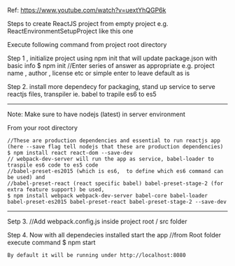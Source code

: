 Ref: https://www.youtube.com/watch?v=uextYhQGP6k

Steps to create ReactJS project from empty project e.g. ReactEnvironmentSetupProject like this one

Execute following command from project root directory

Step 1 , initialize project using npm init that will update package.json with basic info
$ npm init
//Enter series of answer as appropriate e.g. project name , author , license etc or simple enter to leave default as is

Step 2. install more dependecy for packaging, stand up service to serve reactjs files, transpiler ie. babel to trapile es6 to es5

*********************************************************************************************************************
Note: Make sure to have nodejs (latest) in server environment

From your root directory

    //These are production dependencies and essential to run reactjs app (here --save flag tell nodejs that these are production dependencies)
    $ npm install react react-dom --save-dev
    // webpack-dev-server will run the app as service, babel-loader to traspile es6 code to es5 code
    //babel-preset-es2015 (which is es6,  to define which es6 command can be used) and
    //babel-preset-react (react specific babel) babel-preset-stage-2 (for extra feature support) be used,
    $ npm install webpack webpack-dev-server babel-core babel-loader babel-preset-es2015 babel-preset-react babel-preset-stage-2 --save-dev

*********************************************************************************************************************

Setp 3.
//Add webpack.config.js inside project root / src folder

Step 4. Now with all dependecies installed start the app
    //from Root folder execute command
    $ npm start

    By default it will be running under http://localhost:8080
